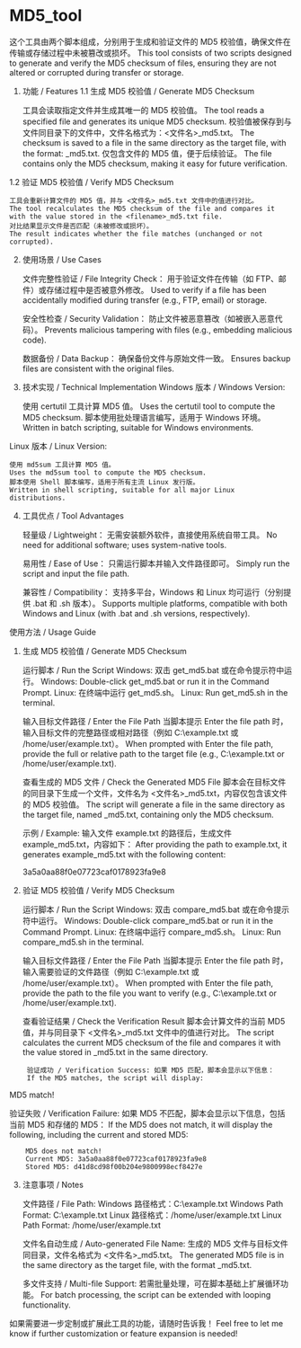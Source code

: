 # MD5_tool
这个工具由两个脚本组成，分别用于生成和验证文件的 MD5 校验值，确保文件在传输或存储过程中未被篡改或损坏。 This tool consists of two scripts designed to generate and verify the MD5 checksum of files, ensuring they are not altered or corrupted during transfer or storage.
1. 功能 / Features
1.1 生成 MD5 校验值 / Generate MD5 Checksum

    工具会读取指定文件并生成其唯一的 MD5 校验值。
    The tool reads a specified file and generates its unique MD5 checksum.
    校验值被保存到与文件同目录下的文件中，文件名格式为：<文件名>_md5.txt。
    The checksum is saved to a file in the same directory as the target file, with the format: <filename>_md5.txt.
    仅包含文件的 MD5 值，便于后续验证。
    The file contains only the MD5 checksum, making it easy for future verification.

1.2 验证 MD5 校验值 / Verify MD5 Checksum

    工具会重新计算文件的 MD5 值，并与 <文件名>_md5.txt 文件中的值进行对比。
    The tool recalculates the MD5 checksum of the file and compares it with the value stored in the <filename>_md5.txt file.
    对比结果显示文件是否匹配（未被修改或损坏）。
    The result indicates whether the file matches (unchanged or not corrupted).

2. 使用场景 / Use Cases

    文件完整性验证 / File Integrity Check：
        用于验证文件在传输（如 FTP、邮件）或存储过程中是否被意外修改。
        Used to verify if a file has been accidentally modified during transfer (e.g., FTP, email) or storage.

    安全性检查 / Security Validation：
        防止文件被恶意篡改（如被嵌入恶意代码）。
        Prevents malicious tampering with files (e.g., embedding malicious code).

    数据备份 / Data Backup：
        确保备份文件与原始文件一致。
        Ensures backup files are consistent with the original files.

3. 技术实现 / Technical Implementation
Windows 版本 / Windows Version:

    使用 certutil 工具计算 MD5 值。
    Uses the certutil tool to compute the MD5 checksum.
    脚本使用批处理语言编写，适用于 Windows 环境。
    Written in batch scripting, suitable for Windows environments.

Linux 版本 / Linux Version:

    使用 md5sum 工具计算 MD5 值。
    Uses the md5sum tool to compute the MD5 checksum.
    脚本使用 Shell 脚本编写，适用于所有主流 Linux 发行版。
    Written in shell scripting, suitable for all major Linux distributions.

4. 工具优点 / Tool Advantages

    轻量级 / Lightweight：
        无需安装额外软件，直接使用系统自带工具。
        No need for additional software; uses system-native tools.

    易用性 / Ease of Use：
        只需运行脚本并输入文件路径即可。
        Simply run the script and input the file path.

    兼容性 / Compatibility：
        支持多平台，Windows 和 Linux 均可运行（分别提供 .bat 和 .sh 版本）。
        Supports multiple platforms, compatible with both Windows and Linux (with .bat and .sh versions, respectively).

使用方法 / Usage Guide
1. 生成 MD5 校验值 / Generate MD5 Checksum

    运行脚本 / Run the Script
        Windows: 双击 get_md5.bat 或在命令提示符中运行。
        Windows: Double-click get_md5.bat or run it in the Command Prompt.
        Linux: 在终端中运行 get_md5.sh。
        Linux: Run get_md5.sh in the terminal.

    输入目标文件路径 / Enter the File Path
    当脚本提示 Enter the file path 时，输入目标文件的完整路径或相对路径（例如 C:\example.txt 或 /home/user/example.txt）。
    When prompted with Enter the file path, provide the full or relative path to the target file (e.g., C:\example.txt or /home/user/example.txt).

    查看生成的 MD5 文件 / Check the Generated MD5 File
    脚本会在目标文件的同目录下生成一个文件，文件名为 <文件名>_md5.txt，内容仅包含该文件的 MD5 校验值。
    The script will generate a file in the same directory as the target file, named <filename>_md5.txt, containing only the MD5 checksum.

    示例 / Example:
    输入文件 example.txt 的路径后，生成文件 example_md5.txt，内容如下：
    After providing the path to example.txt, it generates example_md5.txt with the following content:

    3a5a0aa88f0e07723caf0178923fa9e8

2. 验证 MD5 校验值 / Verify MD5 Checksum

    运行脚本 / Run the Script
        Windows: 双击 compare_md5.bat 或在命令提示符中运行。
        Windows: Double-click compare_md5.bat or run it in the Command Prompt.
        Linux: 在终端中运行 compare_md5.sh。
        Linux: Run compare_md5.sh in the terminal.

    输入目标文件路径 / Enter the File Path
    当脚本提示 Enter the file path 时，输入需要验证的文件路径（例如 C:\example.txt 或 /home/user/example.txt）。
    When prompted with Enter the file path, provide the path to the file you want to verify (e.g., C:\example.txt or /home/user/example.txt).

    查看验证结果 / Check the Verification Result
    脚本会计算文件的当前 MD5 值，并与同目录下 <文件名>_md5.txt 文件中的值进行对比。
    The script calculates the current MD5 checksum of the file and compares it with the value stored in <filename>_md5.txt in the same directory.

        验证成功 / Verification Success: 如果 MD5 匹配，脚本会显示以下信息：
        If the MD5 matches, the script will display:

MD5 match!

验证失败 / Verification Failure: 如果 MD5 不匹配，脚本会显示以下信息，包括当前 MD5 和存储的 MD5：
If the MD5 does not match, it will display the following, including the current and stored MD5:

        MD5 does not match!
        Current MD5: 3a5a0aa88f0e07723caf0178923fa9e8
        Stored MD5: d41d8cd98f00b204e9800998ecf8427e

3. 注意事项 / Notes

    文件路径 / File Path:
        Windows 路径格式：C:\example.txt
        Windows Path Format: C:\example.txt
        Linux 路径格式：/home/user/example.txt
        Linux Path Format: /home/user/example.txt

    文件名自动生成 / Auto-generated File Name:
        生成的 MD5 文件与目标文件同目录，文件名格式为 <文件名>_md5.txt。
        The generated MD5 file is in the same directory as the target file, with the format <filename>_md5.txt.

    多文件支持 / Multi-file Support:
        若需批量处理，可在脚本基础上扩展循环功能。
        For batch processing, the script can be extended with looping functionality.
   
如果需要进一步定制或扩展此工具的功能，请随时告诉我！
Feel free to let me know if further customization or feature expansion is needed!
